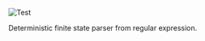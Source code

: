 ![Test](https://github.com/philiprbrenan/DataDFA/workflows/Test/badge.svg)

Deterministic finite state parser from regular expression.